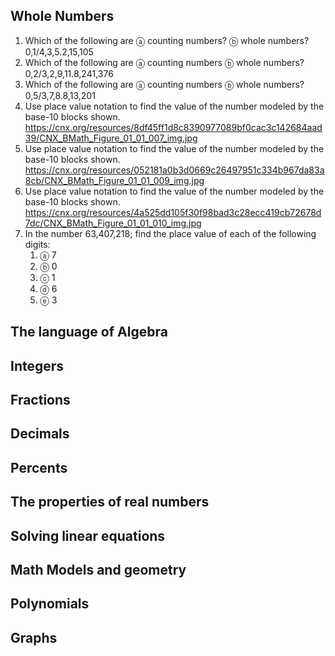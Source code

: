## Whole Numbers
1. Which of the following are ⓐ counting numbers? ⓑ whole numbers?<br>
0,1/4,3,5.2,15,105<br>
2. Which of the following are ⓐ counting numbers ⓑ whole numbers?<br>
0,2/3,2,9,11.8,241,376<br>
3. Which of the following are ⓐ counting numbers ⓑ whole numbers?<br>
0,5/3,7,8.8,13,201<br>
4. Use place value notation to find the value of the number modeled by the base-10 blocks shown.<br>
https://cnx.org/resources/8df45ff1d8c8390977089bf0cac3c142684aad39/CNX_BMath_Figure_01_01_007_img.jpg
5. Use place value notation to find the value of the number modeled by the base-10 blocks shown.<br>
https://cnx.org/resources/052181a0b3d0669c26497951c334b967da83a8cb/CNX_BMath_Figure_01_01_009_img.jpg
6. Use place value notation to find the value of the number modeled by the base-10 blocks shown.<br>
https://cnx.org/resources/4a525dd105f30f98bad3c28ecc419cb72678d7dc/CNX_BMath_Figure_01_01_010_img.jpg
7. In the number 63,407,218; find the place value of each of the following digits:<br>
    1. ⓐ 7
    1. ⓑ 0
    1. ⓒ 1
    1. ⓓ 6
    1. ⓔ 3
## The language of Algebra

## Integers

## Fractions

## Decimals

## Percents

## The properties of real numbers

## Solving linear equations

## Math Models and geometry

## Polynomials

## Graphs
